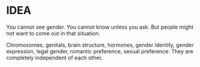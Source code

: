 # IDEA

You cannot see gender. You cannot know unless you ask. But people might not want to come out in that situation.

Chromosomes, genitals, brain structure, hormones, gender identity, gender expression, legal gender, romantic preference, sexual preference: They are completely independent of each other.
